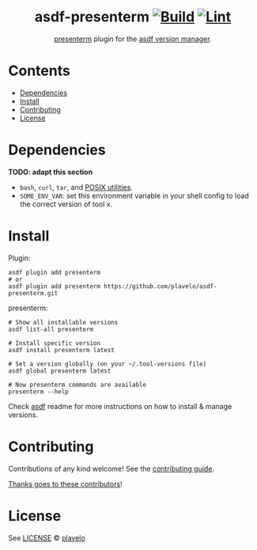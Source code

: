 <div align="center">

# asdf-presenterm [![Build](https://github.com/plavelo/asdf-presenterm/actions/workflows/build.yml/badge.svg)](https://github.com/plavelo/asdf-presenterm/actions/workflows/build.yml) [![Lint](https://github.com/plavelo/asdf-presenterm/actions/workflows/lint.yml/badge.svg)](https://github.com/plavelo/asdf-presenterm/actions/workflows/lint.yml)

[presenterm](https://github.com/mfontanini/presenterm) plugin for the [asdf version manager](https://asdf-vm.com).

</div>

# Contents

- [Dependencies](#dependencies)
- [Install](#install)
- [Contributing](#contributing)
- [License](#license)

# Dependencies

**TODO: adapt this section**

- `bash`, `curl`, `tar`, and [POSIX utilities](https://pubs.opengroup.org/onlinepubs/9699919799/idx/utilities.html).
- `SOME_ENV_VAR`: set this environment variable in your shell config to load the correct version of tool x.

# Install

Plugin:

```shell
asdf plugin add presenterm
# or
asdf plugin add presenterm https://github.com/plavelo/asdf-presenterm.git
```

presenterm:

```shell
# Show all installable versions
asdf list-all presenterm

# Install specific version
asdf install presenterm latest

# Set a version globally (on your ~/.tool-versions file)
asdf global presenterm latest

# Now presenterm commands are available
presenterm --help
```

Check [asdf](https://github.com/asdf-vm/asdf) readme for more instructions on how to
install & manage versions.

# Contributing

Contributions of any kind welcome! See the [contributing guide](contributing.md).

[Thanks goes to these contributors](https://github.com/plavelo/asdf-presenterm/graphs/contributors)!

# License

See [LICENSE](LICENSE) © [plavelo](https://github.com/plavelo/)

